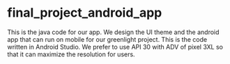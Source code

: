 # final_project_android_app
This is the java code for our app. We design the UI theme and the android app that can run on mobile for our greenlight project. 
This is the code written in Android Studio. We prefer to use API 30 with ADV of pixel 3XL so that it can maximize the resolution for users. 

